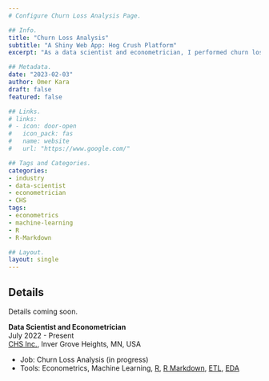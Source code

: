 ```yaml
---
# Configure Churn Loss Analysis Page.

## Info.
title: "Churn Loss Analysis"
subtitle: "A Shiny Web App: Hog Crush Platform"
excerpt: "As a data scientist and econometrician, I performed churn loss analysis on CHS Inc. private customer data." ## Shown on the Industry Main Page, but does not shown on the Industry Page.

## Metadata.
date: "2023-02-03"
author: Omer Kara
draft: false
featured: false

## Links.
# links:
# - icon: door-open
#   icon_pack: fas
#   name: website
#   url: "https://www.google.com/"

## Tags and Categories.
categories:
- industry
- data-scientist
- econometrician
- CHS
tags:
- econometrics
- machine-learning
- R
- R-Markdown

## Layout.
layout: single
---
```




## Details
Details coming soon.

**Data Scientist and Econometrician**
&emsp; &emsp; &emsp; &emsp; &emsp; &emsp; &emsp; &emsp; &emsp; &emsp; &emsp; &emsp; &emsp; &emsp; 
July 2022 - Present  
[CHS Inc.](https://www.chsinc.com/), Inver Grove Heights, MN, USA
- Job: Churn Loss Analysis (in progress)
- Tools: Econometrics, Machine Learning, [R](http://www.r-project.org/), [R Markdown](http://rmarkdown.rstudio.com/), [ETL](https://en.wikipedia.org/wiki/Extract,_transform,_load), [EDA](https://en.wikipedia.org/wiki/Exploratory_data_analysis)
